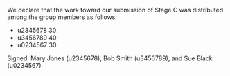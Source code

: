 We declare that the work toward our submission of Stage C was distributed among the group members as follows:

* u2345678 30
* u3456789 40
* u0234567 30

Signed: Mary Jones (u2345678), Bob Smith (u3456789), and Sue Black (u0234567)
